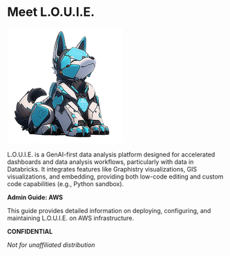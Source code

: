 # Meet L.O.U.I.E.

![Louie Logo](./images/Louie_logo.png)

L.O.U.I.E. is a GenAI-first data analysis platform designed for accelerated dashboards and data analysis workflows, particularly with data in Databricks. It integrates features like Graphistry visualizations, GIS visualizations, and embedding, providing both low-code editing and custom code capabilities (e.g., Python sandbox).

**Admin Guide: AWS**

This guide provides detailed information on deploying, configuring, and maintaining L.O.U.I.E. on AWS infrastructure.

**CONFIDENTIAL**

*Not for unaffiliated distribution*
